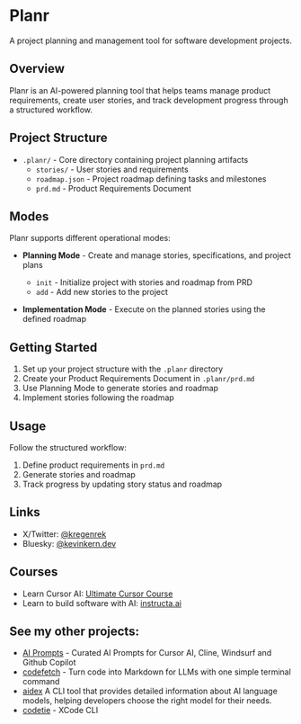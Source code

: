 # Planr

A project planning and management tool for software development projects.

## Overview

Planr is an AI-powered planning tool that helps teams manage product requirements, create user stories, and track development progress through a structured workflow.

## Project Structure

- `.planr/` - Core directory containing project planning artifacts
  - `stories/` - User stories and requirements 
  - `roadmap.json` - Project roadmap defining tasks and milestones
  - `prd.md` - Product Requirements Document

## Modes

Planr supports different operational modes:

- **Planning Mode** - Create and manage stories, specifications, and project plans
  - `init` - Initialize project with stories and roadmap from PRD
  - `add` - Add new stories to the project

- **Implementation Mode** - Execute on the planned stories using the defined roadmap

## Getting Started

1. Set up your project structure with the `.planr` directory
2. Create your Product Requirements Document in `.planr/prd.md`
3. Use Planning Mode to generate stories and roadmap
4. Implement stories following the roadmap

## Usage

Follow the structured workflow:

1. Define product requirements in `prd.md`
2. Generate stories and roadmap
3. Track progress by updating story status and roadmap

## Links

- X/Twitter: [@kregenrek](https://x.com/kregenrek)
- Bluesky: [@kevinkern.dev](https://bsky.app/profile/kevinkern.dev)

## Courses
- Learn Cursor AI: [Ultimate Cursor Course](https://www.instructa.ai/en/cursor-ai)
- Learn to build software with AI: [instructa.ai](https://www.instructa.ai)

## See my other projects:

* [AI Prompts](https://github.com/instructa/ai-prompts/blob/main/README.md) - Curated AI Prompts for Cursor AI, Cline, Windsurf and Github Copilot
* [codefetch](https://github.com/regenrek/codefetch) - Turn code into Markdown for LLMs with one simple terminal command
* [aidex](https://github.com/regenrek/aidex) A CLI tool that provides detailed information about AI language models, helping developers choose the right model for their needs.
* [codetie](https://github.com/codetie-ai/codetie) - XCode CLI
